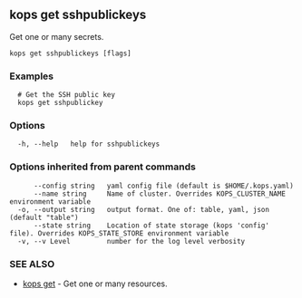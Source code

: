 
<!--- This file is automatically generated by make gen-cli-docs; changes should be made in the go CLI command code (under cmd/kops) -->

## kops get sshpublickeys

Get one or many secrets.

```
kops get sshpublickeys [flags]
```

### Examples

```
  # Get the SSH public key
  kops get sshpublickey
```

### Options

```
  -h, --help   help for sshpublickeys
```

### Options inherited from parent commands

```
      --config string   yaml config file (default is $HOME/.kops.yaml)
      --name string     Name of cluster. Overrides KOPS_CLUSTER_NAME environment variable
  -o, --output string   output format. One of: table, yaml, json (default "table")
      --state string    Location of state storage (kops 'config' file). Overrides KOPS_STATE_STORE environment variable
  -v, --v Level         number for the log level verbosity
```

### SEE ALSO

* [kops get](kops_get.md)	 - Get one or many resources.


